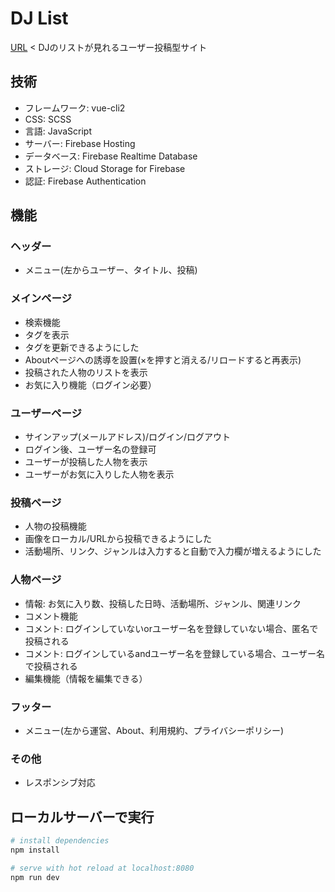 # DJ List

[URL](https://djlist-5d87e.web.app/)
&lt;
DJのリストが見れるユーザー投稿型サイト

## 技術

-   フレームワーク: vue-cli2
-   CSS: SCSS
-   言語: JavaScript
-   サーバー: Firebase Hosting
-   データベース: Firebase Realtime Database
-   ストレージ: Cloud Storage for Firebase
-   認証: Firebase Authentication

## 機能

### ヘッダー

-   メニュー(左からユーザー、タイトル、投稿)

### メインページ

-   検索機能
-   タグを表示
-   タグを更新できるようにした
-   Aboutページへの誘導を設置(×を押すと消える/リロードすると再表示)
-   投稿された人物のリストを表示
-   お気に入り機能（ログイン必要）

### ユーザーページ

-   サインアップ(メールアドレス)/ログイン/ログアウト
-   ログイン後、ユーザー名の登録可
-   ユーザーが投稿した人物を表示
-   ユーザーがお気に入りした人物を表示

### 投稿ページ

-   人物の投稿機能
-   画像をローカル/URLから投稿できるようにした
-   活動場所、リンク、ジャンルは入力すると自動で入力欄が増えるようにした

### 人物ページ

-   情報: お気に入り数、投稿した日時、活動場所、ジャンル、関連リンク
-   コメント機能
-   コメント: ログインしていないorユーザー名を登録していない場合、匿名で投稿される
-   コメント: ログインしているandユーザー名を登録している場合、ユーザー名で投稿される
-   編集機能（情報を編集できる）

### フッター

-   メニュー(左から運営、About、利用規約、プライバシーポリシー)

### その他

-   レスポンシブ対応

## ローカルサーバーで実行

```bash
# install dependencies
npm install

# serve with hot reload at localhost:8080
npm run dev
```
